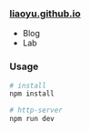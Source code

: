 ### [liaoyu.github.io](https://liaoyu.github.io/)

- Blog
- Lab

### Usage

```bash
# install
npm install

# http-server
npm run dev
```
